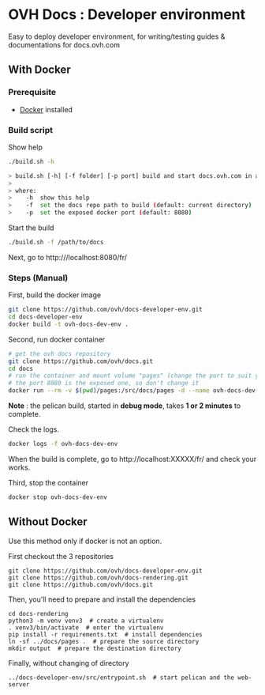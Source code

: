 # OVH Docs : Developer environment 

Easy to deploy developer environment, for writing/testing guides & documentations for docs.ovh.com

## With Docker

### Prerequisite

- [Docker](https://docs.docker.com/install/) installed

### Build script

Show help

```sh
./build.sh -h

> build.sh [-h] [-f folder] [-p port] build and start docs.ovh.com in a docker container
>
> where:
>    -h  show this help
>    -f  set the docs repo path to build (default: current directory)
>    -p  set the exposed docker port (default: 8080)

```

Start the build

```sh
./build.sh -f /path/to/docs
```

Next, go to http:///localhost:8080/fr/

### Steps (Manual)

First, build the docker image
```sh
git clone https://github.com/ovh/docs-developer-env.git
cd docs-developer-env
docker build -t ovh-docs-dev-env .
```

Second, run docker container
```sh
# get the ovh docs repository
git clone https://github.com/ovh/docs.git
cd docs
# run the container and mount volume "pages" (change the port to suit your needs, here XXXXX)
# the port 8080 is the exposed one, so don't change it
docker run --rm -v $(pwd)/pages:/src/docs/pages -d --name ovh-docs-dev-env -p XXXXX:8080 ovh-docs-dev-env
```

__Note__ : the pelican build, started in __debug mode__, takes __1 or 2 minutes__ to complete. 

Check the logs.
```sh
docker logs -f ovh-docs-dev-env
```

When the build is complete, go to http://localhost:XXXXX/fr/ and check your works.

Third, stop the container
```sh
docker stop ovh-docs-dev-env
```

## Without Docker

Use this method only if docker is not an option.

First checkout the 3 repositories

```shell
git clone https://github.com/ovh/docs-developer-env.git
git clone https://github.com/ovh/docs-rendering.git
git clone https://github.com/ovh/docs.git
```

Then, you'll need to prepare and install the dependencies

```shell
cd docs-rendering
python3 -m venv venv3  # create a virtualenv
. venv3/bin/activate  # enter the virtualenv
pip install -r requirements.txt  # install dependencies
ln -sf ../docs/pages .  # prepare the source directory
mkdir output  # prepare the destination directory
```

Finally, without changing of directory
```shell
../docs-developer-env/src/entrypoint.sh  # start pelican and the web-server
```
